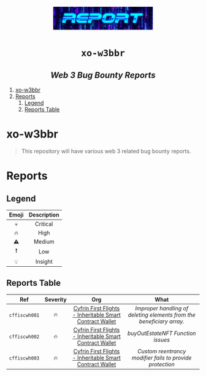 <p align="center"><a href="https://x.com/xyizko" target="_blank" rel="noopener noreferrer"><img src="https://raw.githubusercontent.com/xyizko/xo-tagz/refs/heads/main/gfx/o.png"></a></p>

<h1 align="center"><code> xo-w3bbr </code></h1>
<h2 align="center"><i> Web 3 Bug Bounty Reports </i></h2>

1. [xo-w3bbr](#xo-w3bbr)
2. [Reports](#reports)
   1. [Legend](#legend)
   2. [Reports Table](#reports-table)


# xo-w3bbr
> This repository will have various web 3 related bug bounty reports. 

# Reports 

## Legend

Emoji | Description 
:--: | :--:
💀 | Critical 
🔥 | High
⚠️ | Medium 
❗ | Low
💡 | Insight

## Reports Table 

Ref | Severity | Org | What
:--: | :--: | :--: | :--: 
`cffiscwh001` | 🔥 | [Cyfrin First Flights - Inheritable Smart Contract Wallet](https://codehawks.cyfrin.io/c/2025-03-inheritable-smart-contract-wallet) | *Improper handling of deleting elements from the beneficiary array.*
`cffiscwh002` | 🔥 | [Cyfrin First Flights - Inheritable Smart Contract Wallet](https://codehawks.cyfrin.io/c/2025-03-inheritable-smart-contract-wallet) | *buyOutEstateNFT Function issues*
`cffiscwh003` | 🔥 | [Cyfrin First Flights - Inheritable Smart Contract Wallet](https://codehawks.cyfrin.io/c/2025-03-inheritable-smart-contract-wallet) | *Custom reentrancy modifier fails to provide protection*
